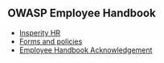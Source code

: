 ## OWASP Employee Handbook

- [Insperity HR](https://insperity.com)
- [Forms and policies](https://portal.insperity.com/cs/nsp/SitePage/forms_and_policies)
- [Employee Handbook Acknowledgement](https://portal.insperity.com/cs/nsp/SitePage/employee_handbook_acknowledgement)
